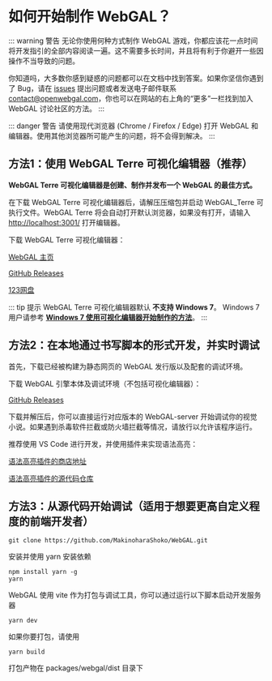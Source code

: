 # 如何开始制作 WebGAL？

::: warning 警告
无论你使用何种方式制作 WebGAL 游戏，你都应该花一点时间将开发指引的全部内容阅读一遍。这不需要多长时间，并且将有利于你避开一些因操作不当导致的问题。

你知道吗，大多数你感到疑惑的问题都可以在文档中找到答案。如果你坚信你遇到了 Bug，请在 [issues](https://github.com/MakinoharaShoko/WebGAL/issues) 提出问题或者发送电子邮件联系 <contact@openwebgal.com>，你也可以在网站的右上角的“更多”一栏找到加入 WebGAL 讨论社区的方法。
:::

::: danger 警告
请使用现代浏览器 (Chrome / Firefox / Edge) 打开 WebGAL 和编辑器。使用其他浏览器所可能产生的问题，将不会得到解决。
:::

## 方法1：使用 WebGAL Terre 可视化编辑器（推荐）

**WebGAL Terre 可视化编辑器是创建、制作并发布一个 WebGAL 的最佳方式。**

在下载 WebGAL Terre 可视化编辑器后，请解压压缩包并启动 WebGAL_Terre 可执行文件。WebGAL Terre 将会自动打开默认浏览器，如果没有打开，请输入 [http://localhost:3001/](http://localhost:3001/) 打开编辑器。

下载 WebGAL Terre 可视化编辑器：

[WebGAL 主页](https://openwebgal.com/zh-cn/download/)

[GitHub Releases](https://github.com/MakinoharaShoko/WebGAL_Terre/releases)

[123网盘](https://www.123pan.com/s/YHszVv-jqzJ.html)

::: tip 提示
WebGAL Terre 可视化编辑器默认 **不支持 Windows 7**。
Windows 7 用户请参考 **[Windows 7 使用可视化编辑器开始制作的方法](./win7)**。
:::

## 方法2：在本地通过书写脚本的形式开发，并实时调试

首先，下载已经被构建为静态网页的 WebGAL 发行版以及配套的调试环境。

下载 WebGAL 引擎本体及调试环境（不包括可视化编辑器）：

[GitHub Releases](https://github.com/MakinoharaShoko/WebGAL/releases/)

下载并解压后，你可以直接运行对应版本的 WebGAL-server 开始调试你的视觉小说。如果遇到杀毒软件拦截或防火墙拦截等情况，请放行以允许该程序运行。

推荐使用 VS Code 进行开发，并使用插件来实现语法高亮：

[语法高亮插件的商店地址](https://marketplace.visualstudio.com/items?itemName=c6h5-no2.webgal-script-basics)

[语法高亮插件的源代码仓库](https://github.com/C6H5-NO2/webgal-script-basics)

## 方法3：从源代码开始调试（适用于想要更高自定义程度的前端开发者）

``` shell
git clone https://github.com/MakinoharaShoko/WebGAL.git
```

安装并使用 yarn 安装依赖

``` shell
npm install yarn -g
yarn
```

WebGAL 使用 vite 作为打包与调试工具，你可以通过运行以下脚本启动开发服务器

``` shell
yarn dev
```

如果你要打包，请使用

``` shell
yarn build
```

打包产物在 packages/webgal/dist 目录下
